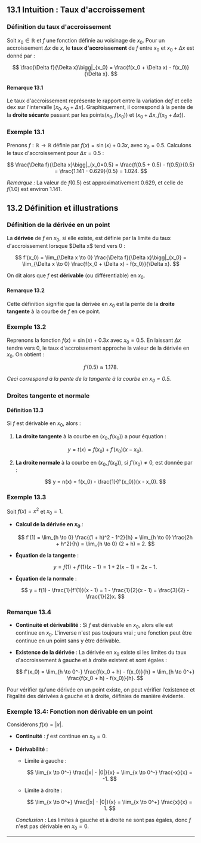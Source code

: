 ## 13.1 Intuition : Taux d'accroissement

### Définition du taux d'accroissement

Soit $x_0 \in \mathbb{R}$ et $f$ une fonction définie au voisinage de $x_0$. Pour un accroissement $\Delta x$ de $x$, le **taux d'accroissement** de $f$ entre $x_0$ et $x_0 + \Delta x$ est donné par :

$$
\frac{\Delta f}{\Delta x}\bigg|_{x_0} = \frac{f(x_0 + \Delta x) - f(x_0)}{\Delta x}.
$$

#### Remarque 13.1

Le taux d'accroissement représente le rapport entre la variation de$f$ et celle de$x$ sur l'intervalle $[x_0, x_0 + \Delta x]$. Graphiquement, il correspond à la pente de la **droite sécante** passant par les points$(x_0, f(x_0))$ et $(x_0 + \Delta x, f(x_0 + \Delta x))$.

### Exemple 13.1

Prenons $f : \mathbb{R} \rightarrow \mathbb{R}$ définie par $f(x) = \sin(x) + 0.3x$, avec $x_0 = 0.5$. Calculons le taux d'accroissement pour $\Delta x = 0.5$ :

$$
\frac{\Delta f}{\Delta x}\bigg|_{x_0=0.5} = \frac{f(0.5 + 0.5) - f(0.5)}{0.5} = \frac{1.141 - 0.629}{0.5} = 1.024.
$$

*Remarque :* La valeur de $f(0.5)$ est approximativement $0.629$, et celle de $f(1.0)$ est environ $1.141$.

## 13.2 Définition et illustrations

### Définition de la dérivée en un point

La **dérivée** de $f$ en $x_0$, si elle existe, est définie par la limite du taux d'accroissement lorsque \$Delta x$ tend vers 0 :

$$
f'(x_0) = \lim_{\Delta x \to 0} \frac{\Delta f}{\Delta x}\bigg|_{x_0} = \lim_{\Delta x \to 0} \frac{f(x_0 + \Delta x) - f(x_0)}{\Delta x}.
$$

On dit alors que $f$ est **dérivable** (ou différentiable) en $x_0$.

#### Remarque 13.2

Cette définition signifie que la dérivée en $x_0$ est la pente de la **droite tangente** à la courbe de $f$ en ce point.

### Exemple 13.2

Reprenons la fonction $f(x) = \sin(x) + 0.3x$ avec $x_0 = 0.5$. En laissant $\Delta x$ tendre vers 0, le taux d'accroissement approche la valeur de la dérivée en $x_0$. On obtient :

$$
f'(0.5) \approx 1.178.
$$

*Ceci correspond à la pente de la tangente à la courbe en $x_0 = 0.5$.*

### Droites tangente et normale

#### Définition 13.3

Si $f$ est dérivable en $x_0$, alors :

1. **La droite tangente** à la courbe en $(x_0, f(x_0))$ a pour équation :

   $$
   y = t(x) = f(x_0) + f'(x_0)(x - x_0).
   $$

2. **La droite normale** à la courbe en $(x_0, f(x_0))$, si $f'(x_0) \neq 0$, est donnée par :

   $$
   y = n(x) = f(x_0) - \frac{1}{f'(x_0)}(x - x_0).
   $$

### Exemple 13.3

Soit $f(x) = x^2$ et $x_0 = 1$.

- **Calcul de la dérivée en $x_0$** :

  $$
  f'(1) = \lim_{h \to 0} \frac{(1 + h)^2 - 1^2}{h} = \lim_{h \to 0} \frac{2h + h^2}{h} = \lim_{h \to 0} (2 + h) = 2.
  $$

- **Équation de la tangente** :

  $$
  y = f(1) + f'(1)(x - 1) = 1 + 2(x - 1) = 2x - 1.
  $$

- **Équation de la normale** :

  $$
  y = f(1) - \frac{1}{f'(1)}(x - 1) = 1 - \frac{1}{2}(x - 1) = \frac{3}{2} - \frac{1}{2}x.
  $$

### Remarque 13.4

- **Continuité et dérivabilité** : Si $f$ est dérivable en $x_0$, alors elle est continue en $x_0$. L'inverse n'est pas toujours vrai ; une fonction peut être continue en un point sans y être dérivable.
  
- **Existence de la dérivée** : La dérivée en $x_0$ existe si les limites du taux d'accroissement à gauche et à droite existent et sont égales :

  $$
  f'(x_0) = \lim_{h \to 0^-} \frac{f(x_0 + h) - f(x_0)}{h} = \lim_{h \to 0^+} \frac{f(x_0 + h) - f(x_0)}{h}.
  $$

Pour vérifier qu'une dérivée en un point existe, on peut vérifier l’existence et l’égalité des dérivées à gauche et à droite, définies de manière évidente.

### Exemple 13.4: Fonction non dérivable en un point

Considérons $f(x) = |x|$.

- **Continuité** : $f$ est continue en $x_0 = 0$.

- **Dérivabilité** :

  - Limite à gauche :

    $$
    \lim_{x \to 0^-} \frac{|x| - |0|}{x} = \lim_{x \to 0^-} \frac{-x}{x} = -1.
    $$

  - Limite à droite :

    $$
    \lim_{x \to 0^+} \frac{|x| - |0|}{x} = \lim_{x \to 0^+} \frac{x}{x} = 1.
    $$

  *Conclusion* : Les limites à gauche et à droite ne sont pas égales, donc $f$ n'est pas dérivable en $x_0 = 0$.

---
